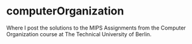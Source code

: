 # computerOrganization
Where I post the solutions to the MIPS Assignments from the Computer Organization course at The Technical University of Berlin.



